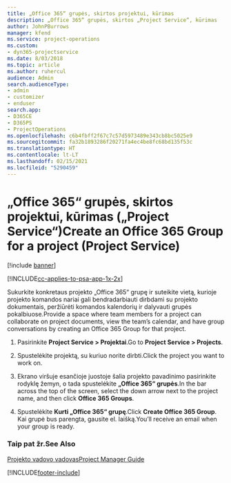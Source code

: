 ```yaml
---
title: „Office 365“ grupės, skirtos projektui, kūrimas
description: „Office 365“ grupės, skirtos „Project Service“, kūrimas
author: JohnPBurrows
manager: kfend
ms.service: project-operations
ms.custom:
- dyn365-projectservice
ms.date: 8/03/2018
ms.topic: article
ms.author: ruhercul
audience: Admin
search.audienceType:
- admin
- customizer
- enduser
search.app:
- D365CE
- D365PS
- ProjectOperations
ms.openlocfilehash: c6b4fbff2f67c7c57d5973489e343cb8bc5025e9
ms.sourcegitcommit: fa32b1893286f20271fa4ec4be8fc68bd135f53c
ms.translationtype: HT
ms.contentlocale: lt-LT
ms.lasthandoff: 02/15/2021
ms.locfileid: "5290459"
---
```

# <a name="create-an-office-365-group-for-a-project-project-service"></a><span data-ttu-id="37628-103">„Office 365“ grupės, skirtos projektui, kūrimas („Project Service“)</span><span class="sxs-lookup"><span data-stu-id="37628-103">Create an Office 365 Group for a project (Project Service)</span></span>

[!include [banner](../includes/psa-now-project-operations.md)]

[!INCLUDE[cc-applies-to-psa-app-1x-2x](../includes/cc-applies-to-psa-app-1x-2x.md)]

<span data-ttu-id="37628-104">Sukurkite konkretaus projekto „Office 365“ grupę ir suteikite vietą, kurioje projekto komandos nariai gali bendradarbiauti dirbdami su projekto dokumentais, peržiūrėti komandos kalendorių ir dalyvauti grupės pokalbiuose.</span><span class="sxs-lookup"><span data-stu-id="37628-104">Provide a space where team members for a project can collaborate on project documents, view the team’s calendar, and have group conversations by creating an Office 365 Group for that project.</span></span>  
  
1.  <span data-ttu-id="37628-105">Pasirinkite **Project Service > Projektai**.</span><span class="sxs-lookup"><span data-stu-id="37628-105">Go to **Project Service > Projects**.</span></span>  
  
2.  <span data-ttu-id="37628-106">Spustelėkite projektą, su kuriuo norite dirbti.</span><span class="sxs-lookup"><span data-stu-id="37628-106">Click the project you want to work on.</span></span>  
  
3.  <span data-ttu-id="37628-107">Ekrano viršuje esančioje juostoje šalia projekto pavadinimo pasirinkite rodyklę žemyn, o tada spustelėkite **„Office 365“ grupės**.</span><span class="sxs-lookup"><span data-stu-id="37628-107">In the bar across the top of the screen, select the down arrow next to the project name, and then click **Office 365 Groups**.</span></span>  
  
4.  <span data-ttu-id="37628-108">Spustelėkite **Kurti „Office 365“ grupę**.</span><span class="sxs-lookup"><span data-stu-id="37628-108">Click **Create Office 365 Group**.</span></span> <span data-ttu-id="37628-109">Kai grupė bus parengta, gausite el. laišką.</span><span class="sxs-lookup"><span data-stu-id="37628-109">You’ll receive an email when your group is ready.</span></span>  
  
### <a name="see-also"></a><span data-ttu-id="37628-110">Taip pat žr.</span><span class="sxs-lookup"><span data-stu-id="37628-110">See Also</span></span>  
 [<span data-ttu-id="37628-111">Projekto vadovo vadovas</span><span class="sxs-lookup"><span data-stu-id="37628-111">Project Manager Guide</span></span>](../psa/project-manager-guide.md)


[!INCLUDE[footer-include](../includes/footer-banner.md)]